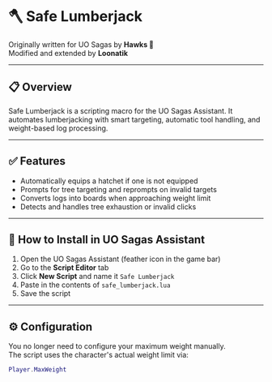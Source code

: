 # 🪓 Safe Lumberjack

Originally written for UO Sagas by **Hawks 🏹**  
Modified and extended by **Loonatik**

---

## 📋 Overview

Safe Lumberjack is a scripting macro for the UO Sagas Assistant. It automates lumberjacking with smart targeting, automatic tool handling, and weight-based log processing.

---

## ✅ Features

- Automatically equips a hatchet if one is not equipped
- Prompts for tree targeting and reprompts on invalid targets
- Converts logs into boards when approaching weight limit
- Detects and handles tree exhaustion or invalid clicks

---

## 🔧 How to Install in UO Sagas Assistant

1. Open the UO Sagas Assistant (feather icon in the game bar)
2. Go to the **Script Editor** tab
3. Click **New Script** and name it `Safe Lumberjack`
4. Paste in the contents of `safe_lumberjack.lua`
5. Save the script

---

## ⚙️ Configuration

You no longer need to configure your maximum weight manually.  
The script uses the character's actual weight limit via:

```lua
Player.MaxWeight
